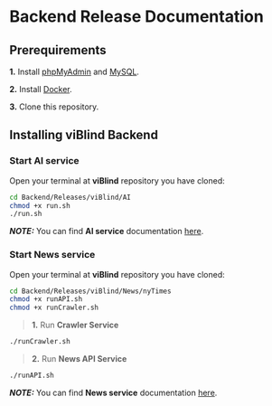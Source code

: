 # Backend Release Documentation

## Prerequirements
__1.__ Install [phpMyAdmin](https://www.phpmyadmin.net/) and [MySQL](https://www.mysql.com/).

__2.__ Install [Docker](https://docs.docker.com/install/).

__3.__ Clone this repository.

## Installing viBlind Backend
### Start AI service
Open your terminal at __viBlind__ repository you have cloned:
```bash
cd Backend/Releases/viBlind/AI
chmod +x run.sh
./run.sh
```
___NOTE:___ You can find __AI service__ documentation [here](https://github.com/iamvon/viBlind/blob/master/Backend/AI/README.md).

### Start News service
Open your terminal at __viBlind__ repository you have cloned:
```bash
cd Backend/Releases/viBlind/News/nyTimes  
chmod +x runAPI.sh
chmod +x runCrawler.sh
```
> __1.__ Run __Crawler Service__
```bash
./runCrawler.sh
```
> __2.__ Run __News API Service__
```bash
./runAPI.sh
``` 
___NOTE:___ You can find __News service__ documentation [here](https://github.com/iamvon/viBlind/blob/master/Backend/News/nyTimes/README.md).
